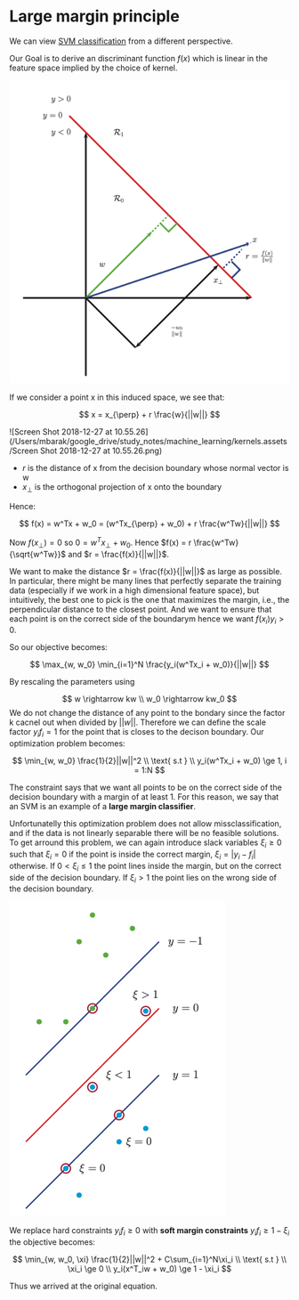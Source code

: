 # Large margin principle

We can view [SVM classification](svm_classification.md) from a different perspective.

Our Goal is to derive an discriminant function $f(x)$ which is linear in the feature space implied by the choice of kernel. 

![](../.images/machine_learning/svm_classification_linear_decision_boundary.png)

If we consider a point x in this induced space, we see that:

$$
x = x_{\perp} + r \frac{w}{||w||}
$$

![Screen Shot 2018-12-27 at 10.55.26](/Users/mbarak/google_drive/study_notes/machine_learning/kernels.assets/Screen Shot 2018-12-27 at 10.55.26.png)

* $r$ is the distance of x from the decision boundary whose normal vector is w
* $x_{\perp}$ is the orthogonal projection of x onto the boundary 

Hence:

$$
f(x) = w^Tx + w_0 = (w^Tx_{\perp} + w_0) + r \frac{w^Tw}{||w||}
$$

Now $f(x_{\perp}) = 0$ so $0 = w^T{x_{\perp}} + w_0$. Hence $f(x) = r \frac{w^Tw}{\sqrt{w^Tw}}$ and $r = \frac{f(x)}{||w||}$.

We want to make the distance $r = \frac{f(x)}{||w||}$ as large as possible. In particular, there might be many lines that perfectly separate the training data (especially if we work in a high dimensional feature space), but intuitively, the best one to pick is the one that maximizes the margin, i.e., the perpendicular distance to the closest point. And we want to ensure that each point is on the correct side of the boundarym hence we want $f(x_i)y_i > 0$. 

So our objective becomes:

$$
\max_{w, w_0} \min_{i=1}^N \frac{y_i(w^Tx_i + w_0)}{||w||}
$$

By rescaling the parameters using 

$$
w \rightarrow kw \\
w_0 \rightarrow kw_0
$$
We do not change the distance of any point to the bondary since the factor k cacnel out when divided by $||w||$. Therefore we can define the scale factor $y_if_i = 1$ for the point that is closes to the decison boundary. Our optimization problem becomes:

$$
\min_{w, w_0} \frac{1}{2}||w||^2 \\
\text{ s.t } \\
y_i(w^Tx_i + w_0) \ge 1, i = 1:N
$$

The constraint says that we want all points to be on the correct side of the decision boundary with a margin of at least 1. For this reason, we say that an SVM is an example of a **large margin classifier**. 

Unfortunatelly this optimization problem does not allow missclassification, and if the data is not linearly separable there will be no feasible solutions. To get arround this problem, we can again introduce slack variables $\xi_i \ge 0$  such that $\xi_i =0$ if the point is inside the correct margin, $\xi_i = |y_i - f_i|$ otherwise. If $0 < \xi_i \le 1$ the point lines inside the margin, but on the correct side of the decision boundary. If $\xi_i > 1$ the point lies on the wrong side of the decision boundary.

![](../.images/machine_learning/svm_soft_margin_decision_boundary.png)

We replace hard constraints $y_if_i \ge 0$ with **soft margin constraints** $y_if_i \ge 1 - \xi_i$ the objective becomes:

$$
\min_{w, w_0, \xi} \frac{1}{2}||w||^2 + C\sum_{i=1}^N\xi_i \\ 
\text{ s.t } \\
\xi_i \ge 0 \\
y_i(x^T_iw + w_0) \ge 1 - \xi_i
$$

Thus we arrived at the original equation.